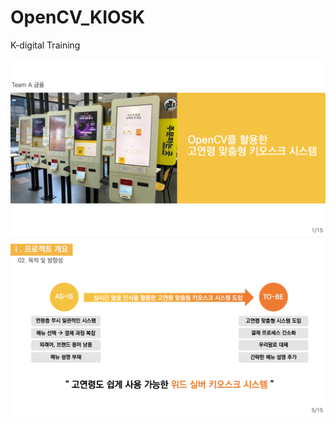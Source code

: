# OpenCV_KIOSK
K-digital Training

![대체 텍스트](./output_img/ppt1.png)
![대체 텍스트](./output_img/ppt2.png)
